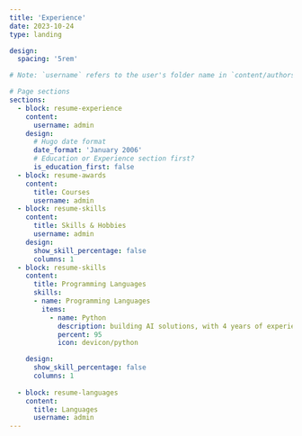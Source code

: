 ```yaml
---
title: 'Experience'
date: 2023-10-24
type: landing

design:
  spacing: '5rem'

# Note: `username` refers to the user's folder name in `content/authors/`

# Page sections
sections:
  - block: resume-experience
    content:
      username: admin
    design:
      # Hugo date format
      date_format: 'January 2006'
      # Education or Experience section first?
      is_education_first: false
  - block: resume-awards
    content:
      title: Courses
      username: admin
  - block: resume-skills
    content:
      title: Skills & Hobbies
      username: admin
    design:
      show_skill_percentage: false
      columns: 1
  - block: resume-skills
    content:
      title: Programming Languages
      skills:
      - name: Programming Languages
        items:
          - name: Python
            description: building AI solutions, with 4 years of experience.
            percent: 95
            icon: devicon/python

    design:
      show_skill_percentage: false
      columns: 1
      
  - block: resume-languages
    content:
      title: Languages
      username: admin
---
```

